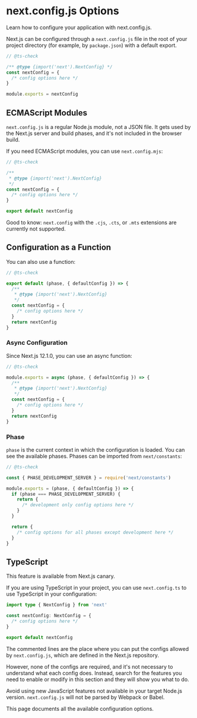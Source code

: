 # next.config.js Options

Learn how to configure your application with next.config.js.

Next.js can be configured through a `next.config.js` file in the root of your project directory (for example, by `package.json`) with a default export.

```js
// @ts-check

/** @type {import('next').NextConfig} */
const nextConfig = {
  /* config options here */
}

module.exports = nextConfig
```

## ECMAScript Modules

`next.config.js` is a regular Node.js module, not a JSON file. It gets used by the Next.js server and build phases, and it's not included in the browser build.

If you need ECMAScript modules, you can use `next.config.mjs`:

```js
// @ts-check

/**
 * @type {import('next').NextConfig}
 */
const nextConfig = {
  /* config options here */
}

export default nextConfig
```

Good to know: `next.config` with the `.cjs`, `.cts`, or `.mts` extensions are currently not supported.

## Configuration as a Function

You can also use a function:

```js
// @ts-check

export default (phase, { defaultConfig }) => {
  /**
   * @type {import('next').NextConfig}
   */
  const nextConfig = {
    /* config options here */
  }
  return nextConfig
}
```

### Async Configuration

Since Next.js 12.1.0, you can use an async function:

```js
// @ts-check

module.exports = async (phase, { defaultConfig }) => {
  /**
   * @type {import('next').NextConfig}
   */
  const nextConfig = {
    /* config options here */
  }
  return nextConfig
}
```

### Phase

`phase` is the current context in which the configuration is loaded. You can see the available phases. Phases can be imported from `next/constants`:

```js
// @ts-check

const { PHASE_DEVELOPMENT_SERVER } = require('next/constants')

module.exports = (phase, { defaultConfig }) => {
  if (phase === PHASE_DEVELOPMENT_SERVER) {
    return {
      /* development only config options here */
    }
  }

  return {
    /* config options for all phases except development here */
  }
}
```

## TypeScript

This feature is available from Next.js canary.

If you are using TypeScript in your project, you can use `next.config.ts` to use TypeScript in your configuration:

```ts
import type { NextConfig } from 'next'

const nextConfig: NextConfig = {
  /* config options here */
}

export default nextConfig
```

The commented lines are the place where you can put the configs allowed by `next.config.js`, which are defined in the Next.js repository.

However, none of the configs are required, and it's not necessary to understand what each config does. Instead, search for the features you need to enable or modify in this section and they will show you what to do.

Avoid using new JavaScript features not available in your target Node.js version. `next.config.js` will not be parsed by Webpack or Babel.

This page documents all the available configuration options.